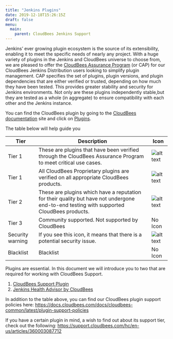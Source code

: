 ```yaml
---
title: "Jenkins Plugins"
date: 2019-12-18T15:26:15Z
draft: false
menu:
  main:
    parent: CloudBees Jenkins Support
---
```


Jenkins’ ever growing plugin ecosystem is the source of its extensibility, enabling it  to meet the specific needs of nearly any project. With a huge variety of plugins in the Jenkins and CloudBees universe to choose from, we are pleased to offer the [CloudBees Assurance Program](https://docs.cloudbees.com/docs/admin-resources/latest/assurance-program/) (or CAP) for our CloudBees Jenkins Distribution users looking to simplify plugin management.  CAP specifies the set of plugins, plugin versions, and plugin dependencies that are either verified or trusted, depending on how much they have been tested. This provides greater stability and security for Jenkins environments. Not only are these plugins independently stable,but they are tested as a whole (in aggregate) to ensure compatibility with each other and the Jenkins instance.

You can find the CloudBees plugin by going to the [CloudBees documentation](https://docs.cloudbees.com/plugins) site and click on [Plugins](https://docs.cloudbees.com/plugins).  

The table below will help guide you 

|Tier    | Description                         | Icon     |
|--------|-------------------------------------|----------|
|Tier 1| These are plugins that have been verified through the CloudBees Assurance Program to meet critical use cases.|![alt text](https://docs.cloudbees.com/static/plugins/images/verified.png "Verified")|
|Tier 1|All CloudBees Proprietary plugins are verified on all appropriate CloudBees products.|![alt text](https://docs.cloudbees.com/static/plugins/images/proprietary.png "Proprietary")|
|Tier 2|These are plugins which have a reputation for their quality but have not undergone end-to-end testing with supported CloudBees products.|![alt text](https://docs.cloudbees.com/static/plugins/images/compatible.png "Compatible")| 
|Tier 3|Community supported.  Not supported by CloudBees|No Icon|
|Security warning| If you see this icon, it means that there is a potential security issue.|![alt text](https://docs.cloudbees.com/static/plugins/images/warning.svg "Security Warning")|
|Blacklist|Blacklist|No Icon|

Plugins are essential.  In this document we will introduce you to two that are required for working with CloudBees Support.

1. [CloudBees Support Plugin](https://docs.cloudbees.com/docs/admin-resources/latest/plugins/support)
2. [Jenkins Health Advisor by CloudBees](https://docs.cloudbees.com/docs/admin-resources/latest/plugins/cloudbees-jenkins-advisor)


In addition to the table above, you can find our CloudBees plugin support policies here:
https://docs.cloudbees.com/docs/cloudbees-common/latest/plugin-support-policies

If you have a certain plugin in mind, a wish to find out about its support tier, check out the following: https://support.cloudbees.com/hc/en-us/articles/360003087712

 
